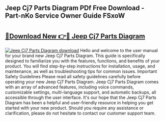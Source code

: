 ## Jeep Cj7 Parts Diagram PDf Free Download - Part-nKo Service Owner Guide FSxoW

# <h2><a href="http://dftkm2.blite.top/?on=Jeep+Cj7+Parts+Diagram">🔗Download New 👉🔴 Jeep Cj7 Parts Diagram</a></h2>

[![Jeep Cj7 Parts Diagram download](https://i.imgur.com/lujVjoI.png)](http://dftkm2.blite.top/?on=Jeep+Cj7+Parts+Diagram)
Hello and welcome to the user manual for your brand new Jeep Cj7 Parts Diagram. This guide is specifically designed to familiarize you with the features, functions, and benefits of your product. You will find step-by-step instructions for installation, usage, and maintenance, as well as troubleshooting tips for common issues. Important Safety Guidelines Please read all safety guidelines carefully before operating your new Jeep Cj7 Parts Diagram. Jeep Cj7 Parts Diagram comes with an array of advanced features, including voice commands, customizable settings, multi-language support, and automatic backups, all accessible through the user interface. It's our hope that the Jeep Cj7 Parts Diagram has been a helpful and user-friendly resource in helping you get started with your new product. Should you require any assistance or clarification, please do not hesitate to contact our customer support team.
